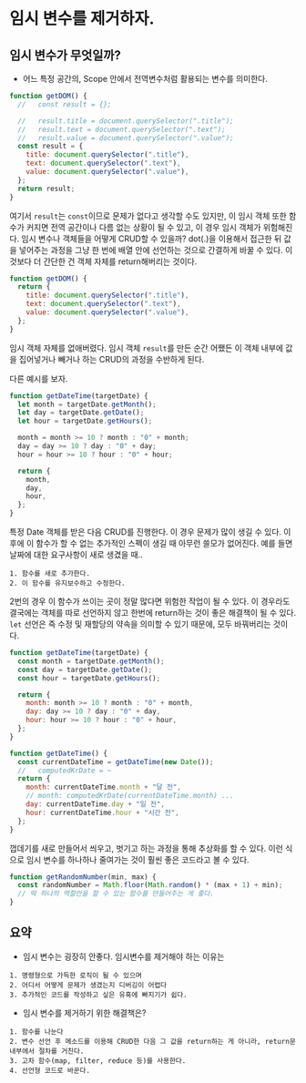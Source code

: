 # 임시 변수를 제거하자.

## 임시 변수가 무엇일까?

- 어느 특정 공간의, Scope 안에서 전역변수처럼 활용되는 변수를 의미한다.

```js
function getDOM() {
  //   const result = {};

  //   result.title = document.querySelector(".title");
  //   result.text = document.querySelector(".text");
  //   result.value = document.querySelector(".value");
  const result = {
    title: document.querySelector(".title"),
    text: document.querySelector(".text"),
    value: document.querySelector(".value"),
  };
  return result;
}
```

여기서 `result`는 `const`이므로 문제가 없다고 생각할 수도 있지만, 이 임시 객체 또한 함수가 커지면 전역 공간이나 다름 없는 상황이 될 수 있고, 이 경우 임시 객체가 위험해진다.
임시 변수나 객체들을 어떻게 CRUD할 수 있을까? dot(.)을 이용해서 접근한 뒤 값을 넣어주는 과정을 그냥 한 번에 배열 안에 선언하는 것으로 간결하게 바꿀 수 있다.
이것보다 더 간단한 건 객체 자체를 return해버리는 것이다.

```js
function getDOM() {
  return {
    title: document.querySelector(".title"),
    text: document.querySelector(".text"),
    value: document.querySelector(".value"),
  };
}
```

임시 객체 자체를 없애버렸다. 임시 객체 `result`를 만든 순간 어쨌든 이 객체 내부에 값을 집어넣거나 빼거나 하는 CRUD의 과정을 수반하게 된다.

다른 예시를 보자.

```js
function getDateTime(targetDate) {
  let month = targetDate.getMonth();
  let day = targetDate.getDate();
  let hour = targetDate.getHours();

  month = month >= 10 ? month : "0" + month;
  day = day >= 10 ? day : "0" + day;
  hour = hour >= 10 ? hour : "0" + hour;

  return {
    month,
    day,
    hour,
  };
}
```

특정 Date 객체를 받은 다음 CRUD를 진행한다. 이 경우 문제가 많이 생길 수 있다. 이후에 이 함수가 할 수 없는 추가적인 스펙이 생길 때 아무런 쓸모가 없어진다. 예를 들면 날짜에 대한 요구사항이 새로 생겼을 때..

```
1. 함수를 새로 추가한다.
2. 이 함수를 유지보수하고 수정한다.
```

2번의 경우 이 함수가 쓰이는 곳이 정말 많다면 위험한 작업이 될 수 있다. 이 경우라도 결국에는 객체를 따로 선언하지 않고 한번에 return하는 것이 좋은 해결책이 될 수 있다.
`let` 선언은 즉 수정 및 재할당의 약속을 의미할 수 있기 때문에, 모두 바꿔버리는 것이다.

```js
function getDateTime(targetDate) {
  const month = targetDate.getMonth();
  const day = targetDate.getDate();
  const hour = targetDate.getHours();

  return {
    month: month >= 10 ? month : "0" + month,
    day: day >= 10 ? day : "0" + day,
    hour: hour >= 10 ? hour : "0" + hour,
  };
}
```

```js
function getDateTime() {
  const currentDateTime = getDateTime(new Date());
  //   computedKrDate = ~
  return {
    month: currentDateTime.month + "달 전",
    // month: computedKrDate(currentDateTime.month) ...
    day: currentDateTime.day + "일 전",
    hour: currentDateTime.hour + "시간 전",
  };
}
```

껍데기를 새로 만들어서 씌우고, 벗기고 하는 과정을 통해 추상화를 할 수 있다. 이런 식으로 임시 변수를 하나하나 줄여가는 것이 훨씬 좋은 코드라고 볼 수 있다.

```js
function getRandomNumber(min, max) {
  const randomNumber = Math.floor(Math.random() * (max + 1) + min);
  // 딱 하나의 역할만을 할 수 있는 함수를 만들어주는 게 좋다.
}
```

## 요약

- 임시 변수는 굉장히 안좋다. 임시변수를 제거해야 하는 이유는

```
1. 명령형으로 가득한 로직이 될 수 있으며
2. 어디서 어떻게 문제가 생겼는지 디버깅이 어렵다
3. 추가적인 코드를 작성하고 싶은 유혹에 빠지기가 쉽다.
```

- 임시 변수를 제거하기 위한 해결책은?

```
1. 함수를 나눈다
2. 변수 선언 후 메소드를 이용해 CRUD한 다음 그 값을 return하는 게 아니라, return문 내부에서 절차를 거친다.
3. 고차 함수(map, filter, reduce 등)를 사용한다.
4. 선언형 코드로 바꾼다.
```
